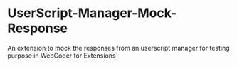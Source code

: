 # UserScript-Manager-Mock-Response
An extension to mock the responses from an userscript manager for testing purpose in WebCoder for Extensions
